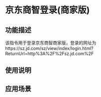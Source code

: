 # 京东商智登录(商家版)
## 功能描述
该指令用于登录京东商智商家版，登录的网址为https://sz.jd.com/sz/view/index/login.html?ReturnUrl=http%3A%2F%2Fsz.jd.com%2F
## 使用说明
## 应用场景
